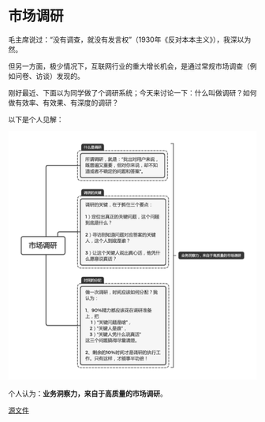 # 市场调研

毛主席说过：“没有调查，就没有发言权”（1930年《反对本本主义》），我深以为然。

但另一方面，极少情况下，互联网行业的重大增长机会，是通过常规市场调查（例如问卷、访谈）发现的。



刚好最近、下面以为同学做了个调研系统；今天来讨论一下：什么叫做调研？如何做有效率、有效果、有深度的调研？


以下是个人见解：

![](https://github.com/BrooksWon/Blogs/blob/master/business/%E5%B8%82%E5%9C%BA%E8%B0%83%E7%A0%94.png)



个人认为：**业务洞察力，来自于高质量的市场调研**。



[源文件](https://github.com/BrooksWon/Blogs/blob/master/business/%E5%B8%82%E5%9C%BA%E8%B0%83%E7%A0%94.xmind)